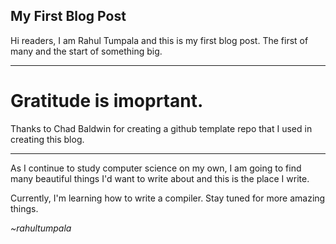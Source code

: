 ## My First Blog Post

Hi readers, I am Rahul Tumpala and this is my first blog post. The first of many and the start of something big.

---

# Gratitude is imoprtant.

Thanks to Chad Baldwin for creating a github template repo that I used in creating this blog.

---

As I continue to study computer science on my own, I am going to find many beautiful things I'd want to write about and this is the place I write.

Currently, I'm learning how to write a compiler. Stay tuned for more amazing things.


_~rahultumpala_
